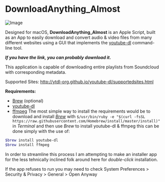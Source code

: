 # DownloadAnything_Almost

![Image](/Users/Luke/Documents/medley/resources/Hy_s9z09E_r1vZoGAqV.png)


Designed for macOS, **DownloadAnything_Almost** is an Apple Script, built as an App to easily download and convert audio & video files from many different websites using a GUI that implements the [youtube-dl](https://youtube-dl.org/ ) command-line tool. 

***If you have the link, you can probably download it.***

This application is capable of downloading entire playlists from Soundcloud with corresponding metadata.

Supported Sites: http://ytdl-org.github.io/youtube-dl/supportedsites.html

**Requirements:**
- [Brew](https://brew.sh/) (optional)
- [youtube-dl](https://youtube-dl.org/)
- [ffmpeg](https://ffmpeg.org/)
The most simple way to install the requirements would be to download and install [*Brew*](https://brew.sh/) with  `$/usr/bin/ruby -e "$(curl -fsSL https://raw.githubusercontent.com/Homebrew/install/master/install)"` in *Terminal* and then use *Brew* to install youtube-dl & ffmpeg this can be done simply with the use of:
```bash
$brew install youtube-dl
$brew install ffmpeg
```
	
In order to streamline this process I am attempting to make an installer app for the less tehnically inclined folk around here for *double-click* installation.


If the app refuses to run you may need to check System Preferences > Security & Privacy > General > Open Anyway
